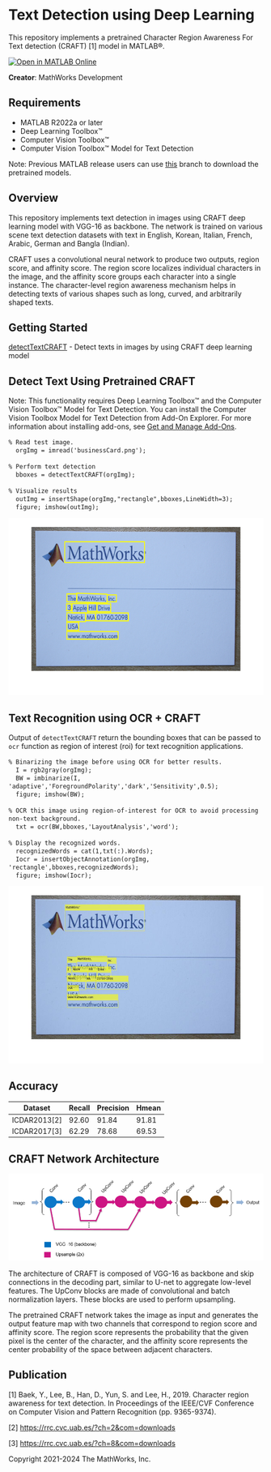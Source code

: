 # Text Detection using Deep Learning

This repository implements a pretrained Character Region Awareness For Text detection (CRAFT) [1] model in MATLAB&reg;.

[![Open in MATLAB Online](https://www.mathworks.com/images/responsive/global/open-in-matlab-online.svg)](https://matlab.mathworks.com/open/github/v1?repo=matlab-deep-learning/Text-Detection-using-Deep-Learning)

**Creator**: MathWorks Development

Requirements
------------  

- MATLAB R2022a or later
- Deep Learning Toolbox&trade;
- Computer Vision Toolbox&trade;
- Computer Vision Toolbox&trade; Model for Text Detection
  
Note: Previous MATLAB release users can use [this](https://github.com/matlab-deep-learning/Text-Detection-using-Deep-Learning/tree/previous) branch to download the pretrained models.

Overview
--------

This repository implements text detection in images using CRAFT deep learning model with VGG-16 as backbone. The network is trained on various scene text detection datasets with text in English, Korean, Italian, French, Arabic, German and Bangla (Indian). 

CRAFT uses a convolutional neural network to produce two outputs, region score, and affinity score. The region score localizes individual characters in the image, and the affinity score groups each character into a single instance. The character-level region awareness mechanism helps in detecting texts of various shapes such as long, curved, and arbitrarily shaped texts.

Getting Started
---------------
[detectTextCRAFT](https://in.mathworks.com/help/vision/ref/detecttextcraft.html) - Detect texts in images by using CRAFT deep learning model

Detect Text Using Pretrained CRAFT
---------------------------------------
Note: This functionality requires Deep Learning Toolbox&trade; and the Computer Vision Toolbox&trade; Model for Text Detection. You can install the Computer Vision Toolbox Model for Text Detection from Add-On Explorer. For more information about installing add-ons, see [Get and Manage Add-Ons](https://in.mathworks.com/help/matlab/matlab_env/get-add-ons.html).
```
% Read test image.
  orgImg = imread('businessCard.png');

% Perform text detection
  bboxes = detectTextCRAFT(orgImg);
    
% Visualize results
  outImg = insertShape(orgImg,"rectangle",bboxes,LineWidth=3);
  figure; imshow(outImg);
```

<img src="images/business_card.png" alt ="image" width="550" height="350"/>

Text Recognition using OCR + CRAFT
----------------------------------

Output of `detectTextCRAFT` return the bounding boxes that can be passed to `ocr` function as region of interest (roi) for text recognition applications.

```
% Binarizing the image before using OCR for better results.
  I = rgb2gray(orgImg);
  BW = imbinarize(I, 'adaptive','ForegroundPolarity','dark','Sensitivity',0.5);
  figure; imshow(BW);

% OCR this image using region-of-interest for OCR to avoid processing non-text background.
  txt = ocr(BW,bboxes,'LayoutAnalysis','word');

% Display the recognized words.
  recognizedWords = cat(1,txt(:).Words);
  Iocr = insertObjectAnnotation(orgImg, 'rectangle',bboxes,recognizedWords);
  figure; imshow(Iocr);
```

<img src="images/ocr_result.jpg" alt ="image" width="550" height="350"/>

Accuracy
---------

| Dataset | Recall | Precision  | Hmean |
| ------ | ------ | ------ | ------ |
| ICDAR2013[2] | 92.60 | 91.84 | 91.81 |
| ICDAR2017[3] | 62.29 | 78.68 | 69.53 |

CRAFT Network Architecture
--------------------------

![alt text](images/craft_architecture.PNG?raw=true)

The architecture of CRAFT is composed of VGG-16 as backbone and skip connections in the decoding part, similar to U-net to aggregate low-level features. The UpConv blocks are made of convolutional and batch normalization layers. These blocks are used to perform upsampling.

The pretrained CRAFT network takes the image as input and generates the output feature map with two channels that correspond to region score and affinity score. The region score represents the probability that the given pixel is the center of the character, and the affinity score represents the center probability of the space between adjacent characters. 



Publication
-----------

[1] Baek, Y., Lee, B., Han, D., Yun, S. and Lee, H., 2019. Character region awareness for text detection. In Proceedings of the IEEE/CVF Conference on Computer Vision and Pattern Recognition (pp. 9365-9374).

[2] https://rrc.cvc.uab.es/?ch=2&com=downloads

[3] https://rrc.cvc.uab.es/?ch=8&com=downloads

Copyright 2021-2024 The MathWorks, Inc.
